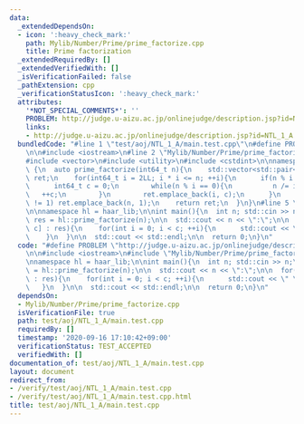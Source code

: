 ```yaml
---
data:
  _extendedDependsOn:
  - icon: ':heavy_check_mark:'
    path: Mylib/Number/Prime/prime_factorize.cpp
    title: Prime factorization
  _extendedRequiredBy: []
  _extendedVerifiedWith: []
  _isVerificationFailed: false
  _pathExtension: cpp
  _verificationStatusIcon: ':heavy_check_mark:'
  attributes:
    '*NOT_SPECIAL_COMMENTS*': ''
    PROBLEM: http://judge.u-aizu.ac.jp/onlinejudge/description.jsp?id=NTL_1_A
    links:
    - http://judge.u-aizu.ac.jp/onlinejudge/description.jsp?id=NTL_1_A
  bundledCode: "#line 1 \"test/aoj/NTL_1_A/main.test.cpp\"\n#define PROBLEM \"http://judge.u-aizu.ac.jp/onlinejudge/description.jsp?id=NTL_1_A\"\
    \n\n#include <iostream>\n#line 2 \"Mylib/Number/Prime/prime_factorize.cpp\"\n\
    #include <vector>\n#include <utility>\n#include <cstdint>\n\nnamespace haar_lib\
    \ {\n  auto prime_factorize(int64_t n){\n    std::vector<std::pair<int64_t, int64_t>>\
    \ ret;\n    for(int64_t i = 2LL; i * i <= n; ++i){\n      if(n % i == 0){\n  \
    \      int64_t c = 0;\n        while(n % i == 0){\n          n /= i;\n       \
    \   ++c;\n        }\n        ret.emplace_back(i, c);\n      }\n    }\n    if(n\
    \ != 1) ret.emplace_back(n, 1);\n    return ret;\n  }\n}\n#line 5 \"test/aoj/NTL_1_A/main.test.cpp\"\
    \n\nnamespace hl = haar_lib;\n\nint main(){\n  int n; std::cin >> n;\n\n  auto\
    \ res = hl::prime_factorize(n);\n\n  std::cout << n << \":\";\n\n  for(auto &[x,\
    \ c] : res){\n    for(int i = 0; i < c; ++i){\n      std::cout << \" \" << x;\n\
    \    }\n  }\n\n  std::cout << std::endl;\n\n  return 0;\n}\n"
  code: "#define PROBLEM \"http://judge.u-aizu.ac.jp/onlinejudge/description.jsp?id=NTL_1_A\"\
    \n\n#include <iostream>\n#include \"Mylib/Number/Prime/prime_factorize.cpp\"\n\
    \nnamespace hl = haar_lib;\n\nint main(){\n  int n; std::cin >> n;\n\n  auto res\
    \ = hl::prime_factorize(n);\n\n  std::cout << n << \":\";\n\n  for(auto &[x, c]\
    \ : res){\n    for(int i = 0; i < c; ++i){\n      std::cout << \" \" << x;\n \
    \   }\n  }\n\n  std::cout << std::endl;\n\n  return 0;\n}\n"
  dependsOn:
  - Mylib/Number/Prime/prime_factorize.cpp
  isVerificationFile: true
  path: test/aoj/NTL_1_A/main.test.cpp
  requiredBy: []
  timestamp: '2020-09-16 17:10:42+09:00'
  verificationStatus: TEST_ACCEPTED
  verifiedWith: []
documentation_of: test/aoj/NTL_1_A/main.test.cpp
layout: document
redirect_from:
- /verify/test/aoj/NTL_1_A/main.test.cpp
- /verify/test/aoj/NTL_1_A/main.test.cpp.html
title: test/aoj/NTL_1_A/main.test.cpp
---
```

